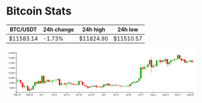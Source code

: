 # Bitcoin Stats

BTC/USDT|24h change|24h high|24h low|
|---|---|---|---|
|$11583.14|-1.73%|$11824.90|$11510.57|

<img src="./chart.svg">
